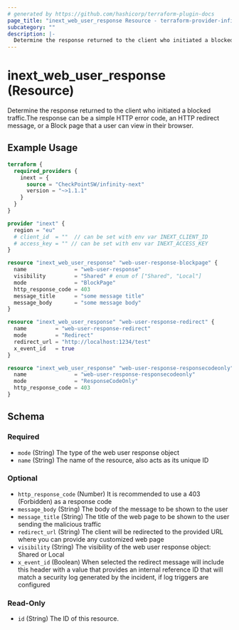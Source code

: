 ```yaml
---
# generated by https://github.com/hashicorp/terraform-plugin-docs
page_title: "inext_web_user_response Resource - terraform-provider-infinity-next"
subcategory: ""
description: |-
  Determine the response returned to the client who initiated a blocked traffic.The response can be a simple HTTP error code, an HTTP redirect message, or a Block page that a user can view in their browser.
---
```


# inext_web_user_response (Resource)

Determine the response returned to the client who initiated a blocked traffic.The response can be a simple HTTP error code, an HTTP redirect message, or a Block page that a user can view in their browser.

## Example Usage

```terraform
terraform {
  required_providers {
    inext = {
      source = "CheckPointSW/infinity-next"
      version = "~>1.1.1"
    }
  }
}

provider "inext" {
  region = "eu"
  # client_id  = ""  // can be set with env var INEXT_CLIENT_ID
  # access_key = "" // can be set with env var INEXT_ACCESS_KEY
}

resource "inext_web_user_response" "web-user-response-blockpage" {
  name               = "web-user-response"
  visibility         = "Shared" # enum of ["Shared", "Local"]
  mode               = "BlockPage"
  http_response_code = 403
  message_title      = "some message title"
  message_body       = "some message body"
}

resource "inext_web_user_response" "web-user-response-redirect" {
  name         = "web-user-response-redirect"
  mode         = "Redirect"
  redirect_url = "http://localhost:1234/test"
  x_event_id   = true
}

resource "inext_web_user_response" "web-user-response-responsecodeonly" {
  name               = "web-user-response-responsecodeonly"
  mode               = "ResponseCodeOnly"
  http_response_code = 403
}
```

<!-- schema generated by tfplugindocs -->
## Schema

### Required

- `mode` (String) The type of the web user response object
- `name` (String) The name of the resource, also acts as its unique ID

### Optional

- `http_response_code` (Number) It is recommended to use a 403 (Forbidden) as a response code
- `message_body` (String) The body of the message to be shown to the user
- `message_title` (String) The title of the web page to be shown to the user sending the malicious traffic
- `redirect_url` (String) The client will be redirected to the provided URL where you can provide any customized web page
- `visibility` (String) The visibility of the web user response object: Shared or Local
- `x_event_id` (Boolean) When selected the redirect message will include this header with a value that provides an internal reference ID that will match a security log generated by the incident, if log triggers are configured

### Read-Only

- `id` (String) The ID of this resource.


